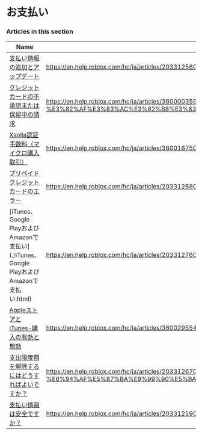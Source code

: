 # お支払い  
### Articles in this section
Name|URL
-|-
[支払い情報の追加とアップデート](./支払い情報の追加とアップデート.html) |https://en.help.roblox.com/hc/ja/articles/203312560-%E6%94%AF%E6%89%95%E3%81%84%E6%83%85%E5%A0%B1%E3%81%AE%E8%BF%BD%E5%8A%A0%E3%81%A8%E3%82%A2%E3%83%83%E3%83%97%E3%83%87%E3%83%BC%E3%83%88
[クレジットカードの不承認または保留中の請求](./クレジットカードの不承認または保留中の請求.html) |https://en.help.roblox.com/hc/ja/articles/360000359923-%E3%82%AF%E3%83%AC%E3%82%B8%E3%83%83%E3%83%88%E3%82%AB%E3%83%BC%E3%83%89%E3%81%AE%E4%B8%8D%E6%89%BF%E8%AA%8D%E3%81%BE%E3%81%9F%E3%81%AF%E4%BF%9D%E7%95%99%E4%B8%AD%E3%81%AE%E8%AB%8B%E6%B1%82
[Xsolla認証手数料（マイクロ購入取引）](./Xsolla認証手数料（マイクロ購入取引）.html) |https://en.help.roblox.com/hc/ja/articles/360016750311-Xsolla%E8%AA%8D%E8%A8%BC%E6%89%8B%E6%95%B0%E6%96%99-%E3%83%9E%E3%82%A4%E3%82%AF%E3%83%AD%E8%B3%BC%E5%85%A5%E5%8F%96%E5%BC%95-
[プリペイドクレジットカードのエラー](./プリペイドクレジットカードのエラー.html) |https://en.help.roblox.com/hc/ja/articles/203312680-%E3%83%97%E3%83%AA%E3%83%9A%E3%82%A4%E3%83%89%E3%82%AF%E3%83%AC%E3%82%B8%E3%83%83%E3%83%88%E3%82%AB%E3%83%BC%E3%83%89%E3%81%AE%E3%82%A8%E3%83%A9%E3%83%BC
[iTunes、Google PlayおよびAmazonで支払い](./iTunes、Google PlayおよびAmazonで支払い.html) |https://en.help.roblox.com/hc/ja/articles/203312760-iTunes-Google-Play%E3%81%8A%E3%82%88%E3%81%B3Amazon%E3%81%A7%E6%94%AF%E6%89%95%E3%81%84
[AppleストアとiTunes-購入の有効と無効](./AppleストアとiTunes-購入の有効と無効.html) |https://en.help.roblox.com/hc/ja/articles/360029554512-Apple%E3%82%B9%E3%83%88%E3%82%A2%E3%81%A8iTunes-%E8%B3%BC%E5%85%A5%E3%81%AE%E6%9C%89%E5%8A%B9%E3%81%A8%E7%84%A1%E5%8A%B9
[支出限度額を解除するにはどうすればよいですか？](./支出限度額を解除するにはどうすればよいですか？.html) |https://en.help.roblox.com/hc/ja/articles/203312670-%E6%94%AF%E5%87%BA%E9%99%90%E5%BA%A6%E9%A1%8D%E3%82%92%E8%A7%A3%E9%99%A4%E3%81%99%E3%82%8B%E3%81%AB%E3%81%AF%E3%81%A9%E3%81%86%E3%81%99%E3%82%8C%E3%81%B0%E3%82%88%E3%81%84%E3%81%A7%E3%81%99%E3%81%8B-
[支払い情報は安全ですか？](./支払い情報は安全ですか？.html) |https://en.help.roblox.com/hc/ja/articles/203312590-%E6%94%AF%E6%89%95%E3%81%84%E6%83%85%E5%A0%B1%E3%81%AF%E5%AE%89%E5%85%A8%E3%81%A7%E3%81%99%E3%81%8B-